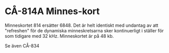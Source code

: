 # CÅ-814A Minnes-kort
Minneskortet 814 ersätter 6848. 
Det är helt identiskt med undantag av att "refreshen" för de dynamiska minneskretsarna sker kontinuerligt i ställer för som tidigare med 32 kHz. Minneskortet är på 48 kb.  
 
Se även CÅ-834
